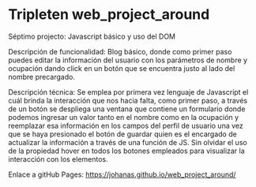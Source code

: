 # Tripleten web_project_around

Séptimo projecto:
 Javascript básico y uso del DOM

 Descripción de funcionalidad:
  Blog básico, donde como primer paso puedes editar la información del usuario con los parámetros de nombre y ocupación dando click en un botón que se encuentra justo al lado del nombre precargado.

 Descripción técnica:
 Se emplea por primera vez lenguaje de Javascript el cuál brinda la interacción que nos hacia falta, como primer paso, a través de un botón se despliega una ventana que contiene un formulario donde podemos ingresar un valor tanto en el nombre como en la ocupación y reemplazar esa información en los campos del perfil de usuario una vez que se haya presionado el botón de guardar quien es el encargado de actualizar la información a través de una función de JS. Sin olvidar el uso de la propiedad hover en todos los botones empleados para visualizar la interacción con los elementos. 
 
 Enlace a gitHub Pages:
  https://johanas.github.io/web_project_around/
